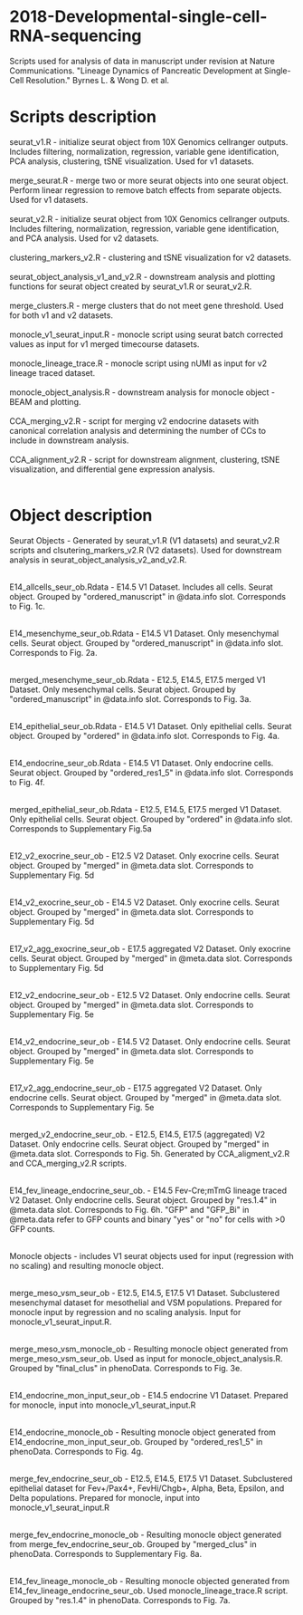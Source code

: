 # 2018-Developmental-single-cell-RNA-sequencing

Scripts used for analysis of data in manuscript under revision at Nature Communications. "Lineage Dynamics of Pancreatic Development at Single-Cell Resolution." Byrnes L. & Wong D. et al.

# Scripts description

seurat_v1.R - initialize seurat object from 10X Genomics cellranger outputs. Includes filtering, normalization, regression, variable gene identification, PCA analysis, clustering, tSNE visualization. Used for v1 datasets. <br /> <br />
merge_seurat.R - merge two or more seurat objects into one seurat object. Perform linear regression to remove batch effects from separate objects. Used for v1 datasets. <br /> <br />
seurat_v2.R - initialize seurat object from 10X Genomics cellranger outputs. Includes filtering, normalization, regression, variable gene identification, and PCA analysis. Used for v2 datasets. <br /><br />
clustering_markers_v2.R - clustering and tSNE visualization for v2 datasets. <br /><br />
seurat_object_analysis_v1_and_v2.R - downstream analysis and plotting functions for seurat object created by seurat_v1.R or seurat_v2.R. <br /><br />
merge_clusters.R - merge clusters that do not meet gene threshold. Used for both v1 and v2 datasets. <br /><br />
monocle_v1_seurat_input.R - monocle script using seurat batch corrected values as input for v1 merged timecourse datasets. <br /><br />
monocle_lineage_trace.R - monocle script using nUMI as input for v2 lineage traced dataset. <br /><br />
monocle_object_analysis.R - downstream analysis for monocle object - BEAM and plotting. <br /><br />
CCA_merging_v2.R - script for merging v2 endocrine datasets with canonical correlation analysis and determining the number of CCs to include in downstream analysis. <br /><br />
CCA_alignment_v2.R - script for downstream alignment, clustering, tSNE visualization, and differential gene expression analysis.<br /><br />

# Object description

Seurat Objects - Generated by seurat_v1.R (V1 datasets) and seurat_v2.R scripts and clsutering_markers_v2.R (V2 datasets). Used for downstream analysis in seurat_object_analysis_v2_and_v2.R. <br /><br />

E14_allcells_seur_ob.Rdata - E14.5 V1 Dataset. Includes all cells. Seurat object. Grouped by "ordered_manuscript" in @data.info slot. Corresponds to Fig. 1c. <br /><br />

E14_mesenchyme_seur_ob.Rdata - E14.5 V1 Dataset. Only mesenchymal cells. Seurat object. Grouped by "ordered_manuscript" in @data.info slot. Corresponds to Fig. 2a. <br /><br />

merged_mesenchyme_seur_ob.Rdata - E12.5, E14.5, E17.5 merged V1 Dataset. Only mesenchymal cells. Seurat object. Grouped by "ordered_manuscript" in @data.info slot. Corresponds to Fig. 3a. <br /><br />

E14_epithelial_seur_ob.Rdata - E14.5 V1 Dataset. Only epithelial cells. Seurat object. Grouped by "ordered" in @data.info slot. Corresponds to Fig. 4a. <br /><br />

E14_endocrine_seur_ob.Rdata - E14.5 V1 Dataset. Only endocrine cells. Seurat object. Grouped by "ordered_res1_5" in @data.info slot. Corresponds to Fig. 4f. <br /><br />

merged_epithelial_seur_ob.Rdata - E12.5, E14.5, E17.5 merged V1 Dataset. Only epithelial cells. Seurat object. Grouped by "ordered" in @data.info slot. Corresponds to Supplementary Fig.5a <br /><br />

E12_v2_exocrine_seur_ob - E12.5 V2 Dataset. Only exocrine cells. Seurat object. Grouped by "merged" in @meta.data slot. Corresponds to Supplementary Fig. 5d <br /><br />

E14_v2_exocrine_seur_ob - E14.5 V2 Dataset. Only exocrine cells. Seurat object. Grouped by "merged" in @meta.data slot. Corresponds to Supplementary Fig. 5d <br /><br />

E17_v2_agg_exocrine_seur_ob - E17.5 aggregated V2 Dataset. Only exocrine cells. Seurat object. Grouped by "merged" in @meta.data slot. Corresponds to Supplementary Fig. 5d <br /><br />

E12_v2_endocrine_seur_ob - E12.5 V2 Dataset. Only endocrine cells. Seurat object. Grouped by "merged" in @meta.data slot. Corresponds to Supplementary Fig. 5e <br /><br />

E14_v2_endocrine_seur_ob - E14.5 V2 Dataset. Only endocrine cells. Seurat object. Grouped by "merged" in @meta.data slot. Corresponds to Supplementary Fig. 5e <br /><br />

E17_v2_agg_endocrine_seur_ob - E17.5 aggregated V2 Dataset. Only endocrine cells. Seurat object. Grouped by "merged" in @meta.data slot. Corresponds to Supplementary Fig. 5e <br /><br />

merged_v2_endocrine_seur_ob. - E12.5, E14.5, E17.5 (aggregated) V2 Dataset. Only endocrine cells. Seurat object. Grouped by "merged" in @meta.data slot. Corresponds to Fig. 5h. Generated by CCA_aligment_v2.R and CCA_merging_v2.R scripts. <br /><br />

E14_fev_lineage_endocrine_seur_ob. - E14.5 Fev-Cre;mTmG lineage traced V2 Dataset. Only endocrine cells. Seurat object. Grouped by "res.1.4" in @meta.data slot. Corresponds to Fig. 6h. "GFP" and "GFP_Bi" in @meta.data refer to GFP counts and binary "yes" or "no" for cells with >0 GFP counts.<br /><br />

Monocle objects - includes V1 seurat objects used for input (regression with no scaling) and resulting monocle object. <br /><br />

merge_meso_vsm_seur_ob - E12.5, E14.5, E17.5 V1 Dataset. Subclustered mesenchymal dataset for mesothelial and VSM populations. Prepared for monocle input by regression and no scaling analysis. Input for monocle_v1_seurat_input.R. <br /><br />

merge_meso_vsm_monocle_ob - Resulting monocle object generated from merge_meso_vsm_seur_ob. Used as input for monocle_object_analysis.R. Grouped by "final_clus" in phenoData. Corresponds to Fig. 3e. <br /><br />

E14_endocrine_mon_input_seur_ob - E14.5 endocrine V1 Dataset. Prepared for monocle, input into monocle_v1_seurat_input.R <br /><br />

E14_endocrine_monocle_ob - Resulting monocle object generated from E14_endocrine_mon_input_seur_ob. Grouped by "ordered_res1_5" in phenoData. Corresponds to Fig. 4g. <br /><br />

merge_fev_endocrine_seur_ob - E12.5, E14.5, E17.5 V1 Dataset. Subclustered epithelial dataset for Fev+/Pax4+, FevHi/Chgb+, Alpha, Beta, Epsilon, and Delta populations. Prepared for monocle, input into monocle_v1_seurat_input.R <br /><br />

merge_fev_endocrine_monocle_ob - Resulting monocle object generated from merge_fev_endocrine_seur_ob. Grouped by "merged_clus" in phenoData. Corresponds to Supplementary Fig. 8a. <br /><br />

E14_fev_lineage_monocle_ob - Resulting monocle objected generated from E14_fev_lineage_endocrine_seur_ob. Used monocle_lineage_trace.R script. Grouped by "res.1.4" in phenoData. Corresponds to Fig. 7a.




